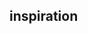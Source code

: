 ##  inspiration
<div class="tweet" data-src="https://twitter.com/rondoftw/status/1025459230109720577?s=20&t=q984HfNN-n87DLPxyBLoWA" /></div>

